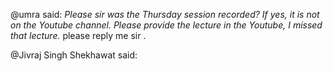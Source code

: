 @umra said: *Please sir was the Thursday session recorded? If yes, it is not on the Youtube channel. Please provide the lecture in the Youtube, I missed that lecture.* please reply me sir .


@Jivraj Singh Shekhawat said: 